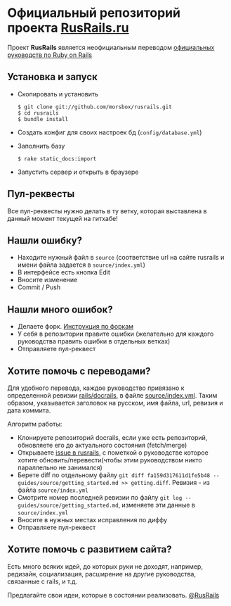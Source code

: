 Официальный репозиторий проекта [RusRails.ru](http://rusrails.ru)
=================================================================

Проект **RusRails** является неофициальным переводом [официальных руководств по Ruby on Rails](http://guides.rubyonrails.org/)

Установка и запуск
------------------

* Скопировать и установить

    ```
    $ git clone git://github.com/morsbox/rusrails.git
    $ cd rusrails
    $ bundle install
    ```

* Создать конфиг для своих настроек бд (`config/database.yml`)

* Заполнить базу

    ```
    $ rake static_docs:import
    ```

* Запустить сервер и открыть в браузере

Пул-реквесты
-----------

Все пул-реквесты нужно делать в ту ветку, которая выставлена в данный момент текущей на гитхабе!

Нашли ошибку?
-------------

* Находите нужный файл в `source` (соответствие url на сайте rusrails и имени файла задается в `source/index.yml`)
* В интерфейсе есть кнопка Edit
* Вносите изменение
* Commit / Push

Нашли много ошибок?
-------------------

* Делаете форк. [Инструкция по форкам](http://help.github.com/fork-a-repo/)
* У себя в репозитории правите ошибки (желательно для каждого руководства править ошибки в отдельных ветках)
* Отправляете пул-реквест

Хотите помочь с переводами?
---------------------------

Для удобного перевода, каждое руководство привязано к определенной ревизии [rails/docrails](https://github.com/rails/docrails/tree/master/guides/source),
в файле [source/index.yml](https://github.com/morsbox/rusrails/blob/master/source/index.yml).
Таким образом, указывается заголовок на русском, имя файла, url, ревизия и дата коммита.

Алгоритм работы:

* Клонируете репозиторий docrails, если уже есть репозиторий, обновляете его до актуального состояния (fetch/merge)
* Открываете [issue в rusrails](https://github.com/morsbox/rusrails/issues), с пометкой о руководстве которое хотите обновить/перевести(чтобы этим руководством никто параллельно не занимался)
* Берете diff по отдельному файлу `git diff fa159d317611d1fe5b48 -- guides/source/getting_started.md >> getting.diff`. Ревизия - из файла `source/index.yml`
* Смотрите номер последней ревизии по файлу `git log -- guides/source/getting_started.md`, изменяете эти данные в `source/index.yml`
* Вносите в нужных местах исправления по диффу
* Отправляете пул-реквест

Хотите помочь с развитием сайта?
--------------------------------

Есть много всяких идей, до которых руки не доходят, например, редизайн, социализация, расширение на другие руководства, связанные с rails, и т.д.

Предлагайте свои идеи, которые в состоянии реализовать. [@RusRails](http://twitter.com/rusrails)
